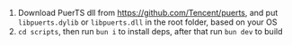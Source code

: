 1. Download PuerTS dll from https://github.com/Tencent/puerts, and put `libpuerts.dylib` or `libpuerts.dll` in the root folder, based on your OS
2. `cd scripts`, then run `bun i` to install deps, after that run `bun dev` to build

